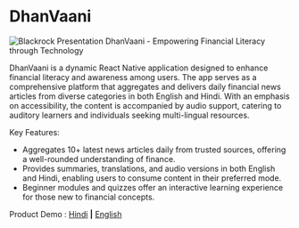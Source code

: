 # DhanVaani
![Blackrock Presentation](https://github.com/parthvohra25/DhanVaani/assets/72933441/3bde9b9a-fa37-4e6d-b5a0-e54f9812a548)
DhanVaani - Empowering Financial Literacy through Technology

DhanVaani is a dynamic React Native application designed to enhance financial literacy and awareness among users. The app serves as a comprehensive platform that aggregates and delivers daily financial news articles from diverse categories in both English and Hindi. With an emphasis on accessibility, the content is accompanied by audio support, catering to auditory learners and individuals seeking multi-lingual resources.

Key Features:
- Aggregates 10+ latest news articles daily from trusted sources, offering a well-rounded understanding of finance.
- Provides summaries, translations, and audio versions in both English and Hindi, enabling users to consume content in their preferred mode.
- Beginner modules and quizzes offer an interactive learning experience for those new to financial concepts.

Product Demo : [Hindi](https://youtu.be/R9UQeA8zfus) **|** [English](https://youtu.be/0JrA9WBhm40)


